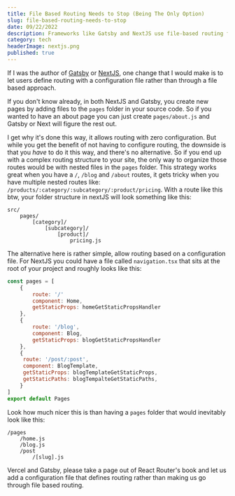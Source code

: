 ```yaml
---
title: File Based Routing Needs to Stop (Being The Only Option)
slug: file-based-routing-needs-to-stop
date: 09/22/2022
description: Frameworks like Gatsby and NextJS use file-based routing for "simplicity", but they need to offer a programmatic routing method.
category: tech
headerImage: nextjs.png
published: true
---
```


If I was the author of [Gatsby](https://www.gatsbyjs.com/) or [NextJS](https://nextjs.org/), one change that I would make is to let users define routing with a configuration file rather than through a file based approach.

If you don't know already, in both NextJS and Gatsby, you create new pages by adding files to the `pages` folder in your source code. So if you wanted to have an about page you can just create `pages/about.js` and Gatsby or Next will figure the rest out.

I get why it's done this way, it allows routing with zero configuration. But while you get the benefit of not having to configure routing, the downside is that you _have_ to do it this way, and there's no alternative. So if you end up with a complex routing structure to your site, the only way to organize those routes would be with nested files in the `pages` folder. This strategy works great when you have a `/`, `/blog` and `/about` routes, it gets tricky when you have multiple nested routes like: `/products/:category/:subcategory/:product/pricing`. With a route like this btw, your folder structure in nextJS will look something like this:

```
src/
	pages/
		[category]/
			[subcategory]/
				[product]/
					pricing.js
```

The alternative here is rather simple, allow routing based on a configuration file. For NextJS you could have a file called `navigation.tsx` that sits at the root of your project and roughly looks like this:

```javascript
const pages = [
	{
		route: '/'
		component: Home,
		getStaticProps: homeGetStaticPropsHandler
	},
	{
		route: '/blog',
		component: Blog,
		getStaticProps: blogGetStaticPropsHandler
	},
	{
	 route: '/post/:post',
	 component: BlogTemplate,
	 getStaticProps: blogTemplateGetStaticProps,
	 getStaticPaths: blogTempalteGetStaticPaths,
	}
]
export default Pages
```

Look how much nicer this is than having a `pages` folder that would inevitably look like this:

```
/pages
	/home.js
	/blog.js
	/post
		/[slug].js
```

Vercel and Gatsby, please take a page out of React Router's book and let us add a configuration file that defines routing rather than making us go through file based routing.
